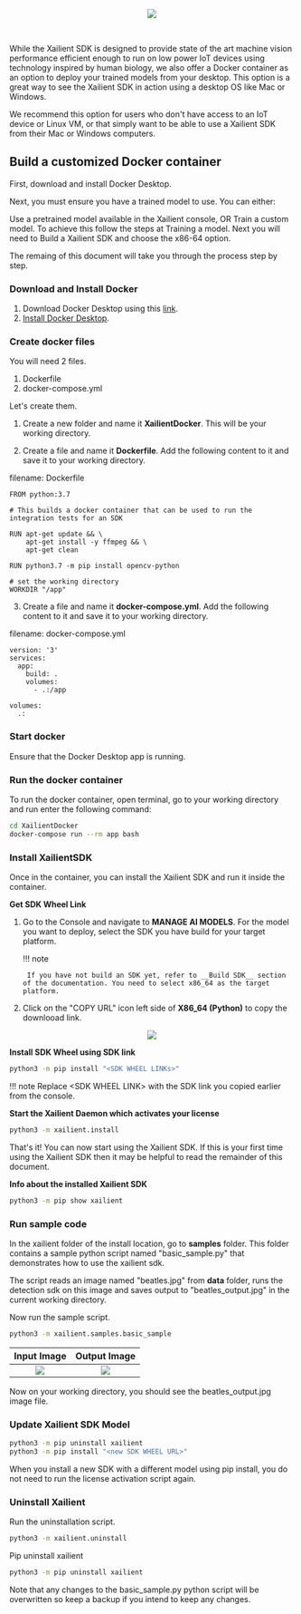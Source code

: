 <p align="center">
  <img src="../latest/img/container/docker_xailient.png">
</p>
<br>

While the Xailient SDK is designed to provide state of the art machine vision performance efficient enough to run on
low power IoT devices using technology inspired by human biology, we also offer a Docker container as an option to
deploy your trained models from your desktop.
This option is a great way to see the Xailient SDK in action using a desktop OS like Mac or Windows.

We recommend this option for users who don't have access to an IoT device or Linux VM, or that simply want to be able to use a Xailient SDK from their Mac or Windows computers.

## Build a customized Docker container

First, download and install Docker Desktop.

Next, you must ensure you have a trained model to use. You can either:

Use a pretrained model available in the Xailient console, OR
Train a custom model. To achieve this follow the steps at Training a model.
Next you will need to Build a Xailient SDK and choose the x86-64 option.


The remaing of this document will take you through the process step by step.

### Download and Install Docker
1. Download Docker Desktop using this [link](https://www.docker.com/products/docker-desktop).
2. [Install Docker Desktop](https://docs.docker.com/get-docker/).

### Create docker files

You will need 2 files.
1. Dockerfile
2. docker-compose.yml

Let's create them.

1. Create a new folder and name it __XailientDocker__. This will be your working directory.

2. Create a file and name it __Dockerfile__. Add the following content to it and save it to your working directory.

filename: Dockerfile
```
FROM python:3.7

# This builds a docker container that can be used to run the integration tests for an SDK

RUN apt-get update && \
    apt-get install -y ffmpeg && \
    apt-get clean

RUN python3.7 -m pip install opencv-python

# set the working directory
WORKDIR "/app"
```

3. Create a file and name it __docker-compose.yml__. Add the following content to it and save it to your working directory.


filename: docker-compose.yml
```
version: '3'
services:
  app:
    build: .
    volumes:
      - .:/app

volumes:
  .:
```

### Start docker
Ensure that the Docker Desktop app is running.

### Run the docker container
To run the docker container, open terminal, go to your working directory and run enter the following command:

```bash
cd XailientDocker
docker-compose run --rm app bash
```

### Install XailientSDK

Once in the container, you can install the Xailient SDK and run it inside the container.

__Get SDK Wheel Link__

1. Go to the Console and navigate to __MANAGE AI MODELS__. For the model you want to deploy, select the SDK you have build for your target platform. 

    !!! note

        If you have not build an SDK yet, refer to __Build SDK__ section of the documentation. You need to select x86_64 as the target platform.

2. Click on the "COPY URL" icon left side of __X86_64 (Python)__ to copy the downlooad link.

<p align="center">
<img src="../latest/img/console/AI Models/PreTrainedModels-SDKBuilt-x86_64.png">

__Install SDK Wheel using SDK link__ 

```bash
python3 -m pip install "<SDK WHEEL LINKs>"
```

!!! note
    Replace &lt;SDK WHEEL LINK&gt; with the SDK link you copied earlier from the console.

__Start the Xailient Daemon which activates your license__

```bash
python3 -m xailient.install
```

That's it! You can now start using the Xailient SDK. If this is your first time using the Xailient
SDK then it may be helpful to read the remainder of this document.

__Info about the installed Xailient SDK__

```bash
python3 -m pip show xailient
```

### Run sample code

In the xailient folder of the install location, go to __samples__ folder. This folder contains a sample python script named "basic_sample.py" that demonstrates how to use the xailient sdk. 

The script reads an image named "beatles.jpg" from __data__ folder, runs the detection sdk on this image and saves output to "beatles_output.jpg" in the current working directory.

Now run the sample script.

```bash
python3 -m xailient.samples.basic_sample
```

Input Image | Output Image
:-------------------------:|:-------------------------:
![](../latest/img/x86_64/beatles.jpg)   |  ![](../latest/img/x86_64/beatles_output.jpg)

Now on your working directory, you should see the beatles_output.jpg image file.

### Update Xailient SDK Model

```bash
python3 -m pip uninstall xailient
python3 -m pip install "<new SDK WHEEL URL>"
```

When you install a new SDK with a different model using pip install, you do not need to run the license activation script again.

### Uninstall Xailient

Run the uninstallation script.

```bash
python3 -m xailient.uninstall
```

Pip uninstall xailient

```bash
python3 -m pip uninstall xailient
```

Note that any changes to the basic_sample.py python script will be overwritten so keep a backup if you intend to keep any changes.